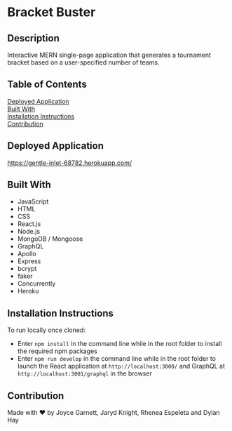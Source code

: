 # Bracket Buster

## Description
Interactive MERN single-page application that generates a tournament bracket based on a user-specified number of teams.

## Table of Contents
[Deployed Application](#deployed-application)  
[Built With](#built-with)  
[Installation Instructions](#installation-instructions)  
[Contribution](#contribution) 

## Deployed Application
https://gentle-inlet-68782.herokuapp.com/

## Built With
* JavaScript
* HTML
* CSS
* React.js
* Node.js
* MongoDB / Mongoose
* GraphQL
* Apollo
* Express
* bcrypt
* faker
* Concurrently
* Heroku

## Installation Instructions  

To run locally once cloned:
* Enter `npm install` in the command line while in the root folder to install the required npm packages
* Enter `npm run develop` in the command line while in the root folder to launch the React application at `http://localhost:3000/` and GraphQL at `http://localhost:3001/graphql` in the browser

## Contribution
Made with ❤️ by Joyce Garnett, Jaryd Knight, Rhenea Espeleta and Dylan Hay